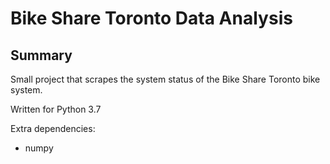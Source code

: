# Bike Share Toronto Data Analysis

## Summary

Small project that scrapes the system status of the Bike Share Toronto bike system. 

Written for Python 3.7

Extra dependencies:

* numpy
